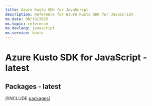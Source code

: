 ```yaml
---
title: Azure Kusto SDK for JavaScript
description: Reference for Azure Kusto SDK for JavaScript
ms.date: 08/19/2025
ms.topic: reference
ms.devlang: javascript
ms.service: kusto
---
```

# Azure Kusto SDK for JavaScript - latest
## Packages - latest
[!INCLUDE [packages](kusto-index.md)]